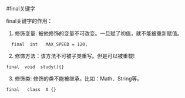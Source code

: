 #final关键字

final关键字的作用：

   
1. 修饰变量: 被他修饰的变量不可改变。一旦赋了初值，就不能被重新赋值。

``  
final  int   MAX_SPEED = 120;
``

2. 修饰方法：该方法不可被子类重写。但是可以被重载!

``` 
final  void  study(){}
```
3. 修饰类: 修饰的类不能被继承。比如：Math、String等。

``` 
final   class  A {}
```